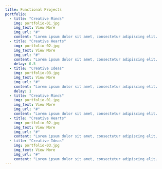 ```yaml
---
title: Functional Projects
portfolio:
  - title: "Creative Minds"
    img: portfolio-01.jpg
    img_text: View More
    img_url: "#"
    content: "Lorem ipsum dolor sit amet, consectetur adipiscing elit. Nunc ultricies nulla non metus pulvinar imperdiet. Praesent non adipiscing libero."
  - title: "Creative Hearts"
    img: portfolio-02.jpg
    img_text: View More
    img_url: "#"
    content: "Lorem ipsum dolor sit amet, consectetur adipiscing elit. Nunc ultricies nulla non metus pulvinar imperdiet. Praesent non adipiscing libero."
    delay: 0.5
  - title: "Creative Ideas"
    img: portfolio-03.jpg
    img_text: View More
    img_url: "#"
    content: "Lorem ipsum dolor sit amet, consectetur adipiscing elit. Nunc ultricies nulla non metus pulvinar imperdiet. Praesent non adipiscing libero."
    delay: 1
  - title: "Creative Minds"
    img: portfolio-01.jpg
    img_text: View More
    img_url: "#"
    content: "Lorem ipsum dolor sit amet, consectetur adipiscing elit. Nunc ultricies nulla non metus pulvinar imperdiet. Praesent non adipiscing libero."
  - title: "Creative Hearts"
    img: portfolio-02.jpg
    img_text: View More
    img_url: "#"
    content: "Lorem ipsum dolor sit amet, consectetur adipiscing elit. Nunc ultricies nulla non metus pulvinar imperdiet. Praesent non adipiscing libero."
  - title: "Creative Ideas"
    img: portfolio-03.jpg
    img_text: View More
    img_url: "#"
    content: "Lorem ipsum dolor sit amet, consectetur adipiscing elit. Nunc ultricies nulla non metus pulvinar imperdiet. Praesent non adipiscing libero."    
---
```

